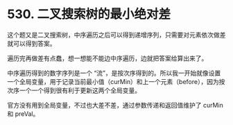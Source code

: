 # 530. 二叉搜索树的最小绝对差
这个题又是二叉搜索树，中序遍历之后可以得到递增序列，只需要对元素依次做差就可以得到答案。

遍历完再做差有点蠢，想一想能不能边中序遍历，边就把答案给算出来了。

中序遍历得到的数字序列是一个 “流”，是按次序得到的。所以我一开始就像设置一个全局变量，用于记录当前最小值（curMin）和上一个元素（before），因为按次序一个一个得到很有利于更新这两个全局变量。

官方没有用到全局变量，不过也大差不差，通过参数传递和返回值维护了 curMin 和 preVal。
